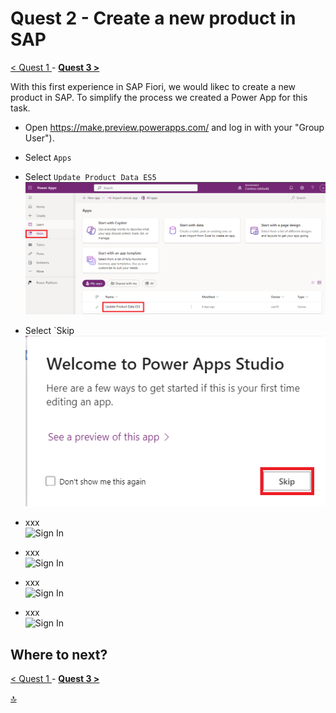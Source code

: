 # Quest 2 - Create a new product in SAP

[ < Quest 1 ](quest1.md) - **[ Quest 3 > ](quest3.md)**

With this first experience in SAP Fiori, we would likec to create a new product in SAP. To simplify the process we created a Power App for this task.

* Open https://make.preview.powerapps.com/ and log in with your "Group User"). 

* Select `Apps` 
* Select `Update Product Data ES5` <br>
 ![Sign In](../media/quest2/1-select-app.png) <br>


* Select `Skip  <br>
 ![Sign In](../media/quest2/2-Welcome-to-Power-Apps-Studio.png) <br>

* xxx  <br>
 ![Sign In](../xxx) <br>


* xxx  <br>
 ![Sign In](../xxx) <br>


* xxx  <br>
 ![Sign In](../xxx) <br>


* xxx  <br>
 ![Sign In](../xxx) <br>







## Where to next?
[ < Quest 1 ](quest1.md) - **[ Quest 3 > ](quest3.md)**

[🔝](#)
